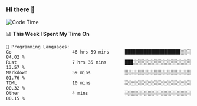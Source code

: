 ### Hi there 👋

<!--
**CrazyCollin/crazycollin** is a ✨ _special_ ✨ repository because its `README.md` (this file) appears on your GitHub profile.

Here are some ideas to get you started:

- 🔭 I’m currently working on ...
- 🌱 I’m currently learning ...
- 👯 I’m looking to collaborate on ...
- 🤔 I’m looking for help with ...
- 💬 Ask me about ...
- 📫 How to reach me: ...
- 😄 Pronouns: ...
- ⚡ Fun fact: ...
-->

<!--START_SECTION:waka-->
![Code Time](http://img.shields.io/badge/Code%20Time-623%20hrs%2027%20mins-blue)

📊 **This Week I Spent My Time On** 

```text
💬 Programming Languages: 
Go                       46 hrs 59 mins      █████████████████████░░░░   84.02 % 
Rust                     7 hrs 35 mins       ███░░░░░░░░░░░░░░░░░░░░░░   13.57 % 
Markdown                 59 mins             ░░░░░░░░░░░░░░░░░░░░░░░░░   01.76 % 
TOML                     10 mins             ░░░░░░░░░░░░░░░░░░░░░░░░░   00.32 % 
Other                    4 mins              ░░░░░░░░░░░░░░░░░░░░░░░░░   00.15 % 
```


<!--END_SECTION:waka-->
